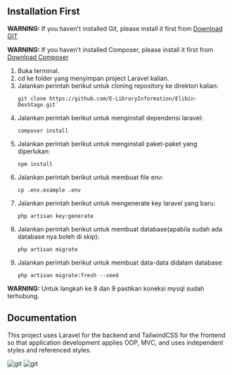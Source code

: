 ## Installation First

**WARNING:** If you haven't installed Git, please install it first from [Download GIT](https://git-scm.com/)


**WARNING:** If you haven't installed Composer, please install it first from [Download Composer](https://getcomposer.org/)

1. Buka terminal.
2. cd ke folder yang menyimpan project Laravel kalian.
3. Jalankan perintah berikut untuk cloning repository ke direktori kalian:
    ```
    git clone https://github.com/E-LibraryInformation/Elibin-DevStage.git`
    ```
4. Jalankan perintah berikut untuk menginstall dependensi laravel:
    ```
    composer install
    ```
5. Jalankan perintah berikut untuk menginstall paket-paket yang diperlukan:
    ```
    npm install
    ```
6. Jalankan perintah berikut untuk membuat file env:
    ```
    cp .env.example .env
    ```
7. Jalankan perintah berikut untuk mengenerate key laravel yang baru:
    ```
    php artisan key:generate
    ```
8. Jalankan perintah berikut untuk membuat database(apabila sudah ada database nya boleh di skip):
    ```
    php artisan migrate
    ```
9. Jalankan perintah berikut untuk membuat data-data didalam database:
    ```
    php artisan migrate:fresh --seed
    ```

**WARNING:** Untuk langkah ke 8 dan 9 pastikan koneksi mysql sudah terhubung.

## Documentation

This project uses Laravel for the backend and TailwindCSS for the frontend so that application development applies OOP, MVC, and uses independent styles and referenced styles.

![git](https://cdn.icon-icons.com/icons2/2699/PNG/512/laravel_logo_icon_170314.png) ![git](https://cdn.icon-icons.com/icons2/2699/PNG/512/tailwindcss_logo_icon_170649.png)

